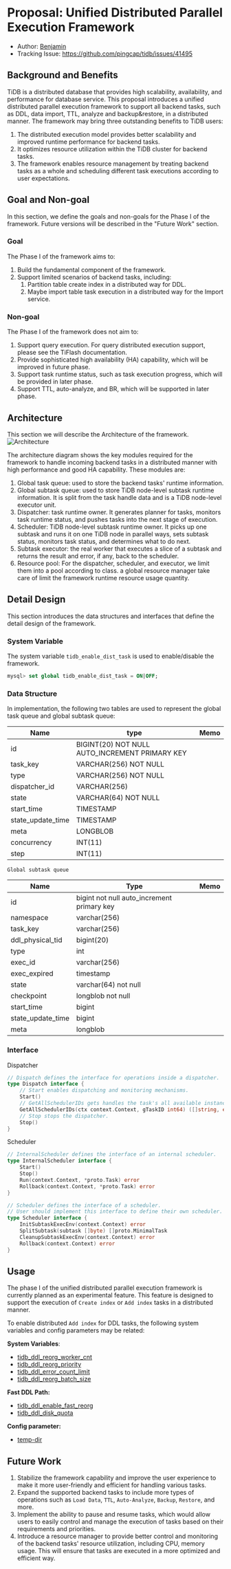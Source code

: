 # Proposal: Unified Distributed Parallel Execution Framework

- Author: [Benjamin](https://github.com/Benjamin2037)
- Tracking Issue: https://github.com/pingcap/tidb/issues/41495

## Background and Benefits


TiDB is a distributed database that provides high scalability, availability, and performance for database service. This proposal introduces a unified distributed parallel execution framework to support all backend tasks, such as DDL, data import, TTL, analyze and backup&restore, in a distributed manner.
The framework may bring three outstanding benefits to TiDB users:
1. The distributed execution model provides better scalability and improved runtime performance for backend tasks.
2. It optimizes resource utilization within the TiDB cluster for backend tasks.
3. The framework enables resource management by treating backend tasks as a whole and scheduling different task executions according to user expectations.

## Goal and Non-goal

In this section, we define the goals and non-goals for the Phase I of the framework. Future versions will be described in the "Future Work" section.

### Goal

The Phase I of the framework aims to:
1. Build the fundamental component of the framework.
2. Support limited scenarios of backend tasks, including:
   1. Partition table create index in a distributed way for DDL.
   2. Maybe import table task execution in a distributed way for the Import service.
   
### Non-goal

The Phase I of the framework does not aim to:
1. Support query execution. For query distributed execution support, please see the TiFlash documentation.
2. Provide sophisticated high availability (HA) capability, which will be improved in future phase.
3. Support task runtime status, such as task execution progress, which will be provided in later phase.
4. Support TTL, auto-analyze, and BR, which will be supported in later phase.

## Architecture

This section we will describe the Architecture of the framework.
![Architecture](imgs/dist-task-architect.jpg)

The architecture diagram shows the key modules required for the framework to handle incoming backend tasks in a distributed manner with high performance and good HA capability. These modules are:

1. Global task queue: used to store the backend tasks' runtime information.
2. Global subtask queue: used to store TiDB node-level subtask runtime information. It is split from the task handle data and is a TiDB node-level executor unit.
3. Dispatcher: task runtime owner. It generates planner for tasks, monitors task runtime status, and pushes tasks into the next stage of execution.
4. Scheduler: TiDB node-level subtask runtime owner. It picks up one subtask and runs it on one TiDB node in parallel ways, sets subtask status, monitors task status, and determines what to do next.
5. Subtask executor: the real worker that executes a slice of a subtask and returns the result and error, if any, back to the scheduler.
6. Resource pool: For the dispatcher, scheduler, and executor, we limit them into a pool according to class. a global resource manager take care of limit the framework runtime resource usage quantity.

## Detail Design

This section introduces the data structures and interfaces that define the detail design of the framework.

### System Variable

The system variable `tidb_enable_dist_task` is used to enable/disable the framework.

```sql
mysql> set global tidb_enable_dist_task = ON|OFF;
```

### Data Structure

In implementation, the following two tables are used to represent the global task queue and global subtask queue:


| Name              | type                                           | Memo |
|-------------------|------------------------------------------------|------|
| id                | BIGINT(20) NOT NULL AUTO_INCREMENT PRIMARY KEY |      | 
| task_key          | VARCHAR(256) NOT NULL                          |      |
| type              | VARCHAR(256) NOT NULL                          |      |
| dispatcher_id     | VARCHAR(256)                                   |      |
| state             | VARCHAR(64) NOT NULL                           |      |
| start_time        | TIMESTAMP                                      |      |
| state_update_time | TIMESTAMP                                      |      |
| meta              | LONGBLOB                                       |      |
| concurrency       | INT(11)                                        |      |
| step              | INT(11)                                        |      |

`Global subtask queue`

| Name              | Type                                       | Memo |
|-------------------|--------------------------------------------|------|
| id                | bigint not null auto_increment primary key |      |
| namespace         | varchar(256)                               |      |
| task_key          | varchar(256)                               |      | 
| ddl_physical_tid  | bigint(20)                                 |      |
| type              | int                                        |      |  
| exec_id           | varchar(256)                               |      |
| exec_expired      | timestamp                                  |      |
| state             | varchar(64) not null                       |      |
| checkpoint        | longblob not null                          |      | 
| start_time        | bigint                                     |      |        
| state_update_time | bigint                                     |      | 
| meta              | longblob                                   |      |                                            |      |

### Interface

Dispatcher
```go
// Dispatch defines the interface for operations inside a dispatcher.
type Dispatch interface {
	// Start enables dispatching and monitoring mechanisms.
	Start()
	// GetAllSchedulerIDs gets handles the task's all available instances.
	GetAllSchedulerIDs(ctx context.Context, gTaskID int64) ([]string, error)
	// Stop stops the dispatcher.
	Stop()
}
```
Scheduler
```go
// InternalScheduler defines the interface of an internal scheduler.
type InternalScheduler interface {
	Start()
	Stop()
	Run(context.Context, *proto.Task) error
	Rollback(context.Context, *proto.Task) error
}

// Scheduler defines the interface of a scheduler.
// User should implement this interface to define their own scheduler.
type Scheduler interface {
	InitSubtaskExecEnv(context.Context) error
	SplitSubtask(subtask []byte) []proto.MinimalTask
	CleanupSubtaskExecEnv(context.Context) error
	Rollback(context.Context) error
}
```

## Usage

The phase I of the unified distributed parallel execution framework is currently planned as an experimental feature. This feature is designed to support the execution of `Create index` or `Add index` tasks in a distributed manner.

To enable distributed `Add index` for DDL tasks, the following system variables and config parameters may be related:

**System Variables**:

* [tidb_ddl_reorg_worker_cnt](https://docs.pingcap.com/tidb/stable/system-variables#tidb_ddl_reorg_worker_cnt)
* [tidb_ddl_reorg_priority](https://docs.pingcap.com/tidb/stable/system-variables#tidb_ddl_reorg_priority)
* [tidb_ddl_error_count_limit](https://docs.pingcap.com/tidb/stable/system-variables#tidb_ddl_error_count_limit)
* [tidb_ddl_reorg_batch_size](https://docs.pingcap.com/tidb/stable/system-variables#tidb_ddl_reorg_batch_size)

**Fast DDL Path:**
* [tidb_ddl_enable_fast_reorg](https://docs.pingcap.com/tidb/stable/system-variables#tidb_ddl_enable_fast_reorg-new-in-v630)
* [tidb_ddl_disk_quota](https://docs.pingcap.com/tidb/stable/system-variables#tidb_ddl_disk_quota-new-in-v630)

**Config parameter:**
* [temp-dir](https://docs.pingcap.com/tidb/stable/tidb-configuration-file#temp-dir-new-in-v630)

## Future Work
1. Stabilize the framework capability and improve the user experience to make it more user-friendly and efficient for handling various tasks.
2. Expand the supported backend tasks to include more types of operations such as `Load Data`, `TTL`, `Auto-Analyze`, `Backup`, `Restore`, and more.
3. Implement the ability to pause and resume tasks, which would allow users to easily control and manage the execution of tasks based on their requirements and priorities.
4. Introduce a resource manager to provide better control and monitoring of the backend tasks' resource utilization, including CPU, memory usage. This will ensure that tasks are executed in a more optimized and efficient way.

